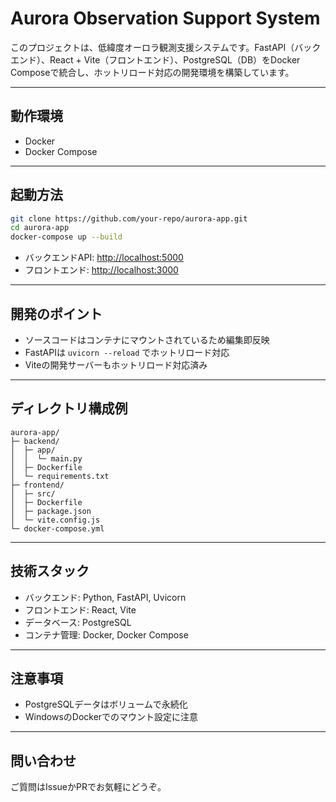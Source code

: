 
# Aurora Observation Support System

このプロジェクトは、低緯度オーロラ観測支援システムです。FastAPI（バックエンド）、React + Vite（フロントエンド）、PostgreSQL（DB）をDocker Composeで統合し、ホットリロード対応の開発環境を構築しています。

---

## 動作環境

- Docker
- Docker Compose

---

## 起動方法

```bash
git clone https://github.com/your-repo/aurora-app.git
cd aurora-app
docker-compose up --build
```

* バックエンドAPI: [http://localhost:5000](http://localhost:5000)
* フロントエンド: [http://localhost:3000](http://localhost:3000)

---

## 開発のポイント

* ソースコードはコンテナにマウントされているため編集即反映
* FastAPIは `uvicorn --reload` でホットリロード対応
* Viteの開発サーバーもホットリロード対応済み

---

## ディレクトリ構成例

```
aurora-app/
├─ backend/
│  ├─ app/
│  │  └─ main.py
│  ├─ Dockerfile
│  └─ requirements.txt
├─ frontend/
│  ├─ src/
│  ├─ Dockerfile
│  ├─ package.json
│  └─ vite.config.js
└─ docker-compose.yml
```

---

## 技術スタック

* バックエンド: Python, FastAPI, Uvicorn
* フロントエンド: React, Vite
* データベース: PostgreSQL
* コンテナ管理: Docker, Docker Compose

---

## 注意事項

* PostgreSQLデータはボリュームで永続化
* WindowsのDockerでのマウント設定に注意

---

## 問い合わせ

ご質問はIssueかPRでお気軽にどうぞ。

```
